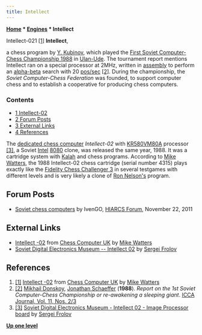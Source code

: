 ```yaml
---
title: Intellect
---
```

**[Home](Home "Home") \* [Engines](Engines "Engines") \* Intellect**



 [](http://www.chesscomputeruk.com/html/intellect_-02.html) Intellect-021 <a id="cite-note-1" href="#cite-ref-1">[1]</a> 
**Intellect**,  

a chess program by [Y. Kubinov](index.php?title=Y._Kubinov&action=edit&redlink=1 "Y. Kubinov (page does not exist)"), which played the [First Soviet Computer-Chess Championship 1988](First_Soviet_Computer-Chess_Championship_1988 "First Soviet Computer-Chess Championship 1988") in [Ulan-Ude](https://en.wikipedia.org/wiki/Ulan-Ude). 
The tournament report mentions Intellect ran on a special processor at 2MHz, written in [assembly](Assembly "Assembly") to perform an [alpha-beta](Alpha-Beta "Alpha-Beta") search with 20 [pos/sec](Nodes_per_Second "Nodes per Second") <a id="cite-note-2" href="#cite-ref-2">[2]</a>. 
During the championship, the *Soviet Computer-Chess Federation* was founded, to support computer chess and to establish a cooperative for producing chess computers. 



### Contents


* [1 Intellect-02](#intellect-02)
* [2 Forum Posts](#forum-posts)
* [3 External Links](#external-links)
* [4 References](#references)






The [dedicated chess computer](Dedicated_Chess_Computers "Dedicated Chess Computers") *Intellect-02* with [KR580VM80A](https://en.wikipedia.org/wiki/KR580VM80A) processor <a id="cite-note-3" href="#cite-ref-3">[3]</a>, 
a Soviet [Intel](Intel "Intel") [8080](8080 "8080") clone, was released the same year, 1988. It was a cartridge system with [Kalah](Kalah "Kalah") and chess programs. According to [Mike Watters](Mike_Watters "Mike Watters"), the 1988 Intellect-02 chess cartridge (serial number 4315) plays exactly like the [Fidelity Chess Challenger 3](Chess_Challenger "Chess Challenger") in several testgames with different levels and is very likely a clone of [Ron Nelson's](Ron_Nelson "Ron Nelson") program.



## Forum Posts


* [Soviet chess computers](http://www.hiarcs.net/forums/viewtopic.php?p=52920) by IvenGO, [HIARCS Forum](Computer_Chess_Forums "Computer Chess Forums"), November 22, 2011


## External Links


* [Intellect -02](http://www.chesscomputeruk.com/html/intellect_-02.html) from [Chess Computer UK](http://www.chesscomputeruk.com/index.html) by [Mike Watters](Mike_Watters "Mike Watters")
* [Soviet Digital Electronics Museum -- Intellect 02](http://www.leningrad.su/museum/show_calc.php?n=328) by [Sergei Frolov](https://www.facebook.com/sergei.frolov)


## References


1. <a id="cite-ref-1" href="#cite-note-1">[1]</a> [Intellect -02](http://www.chesscomputeruk.com/html/intellect_-02.html) from [Chess Computer UK](http://www.chesscomputeruk.com/index.html) by [Mike Watters](Mike_Watters "Mike Watters")
2. <a id="cite-ref-2" href="#cite-note-2">[2]</a> [Mikhail Donskoy](Mikhail_Donskoy "Mikhail Donskoy"), [Jonathan Schaeffer](Jonathan_Schaeffer "Jonathan Schaeffer") (**1988**). *Report on the 1st Soviet Computer-Chess Championship or re-awakening a sleeping giant*. [ICCA Journal, Vol. 11, Nos. 2/3](ICGA_Journal#11_23 "ICGA Journal")
3. <a id="cite-ref-3" href="#cite-note-3">[3]</a> [Soviet Digital Electronics Museum - Intellect 02 - Image Processor board](http://www.leninburg.com/museum/show_big.php?n=1420) by [Sergei Frolov](http://rk86.com/frolov/calcolle.htm)

**[Up one level](Engines "Engines")**







 
